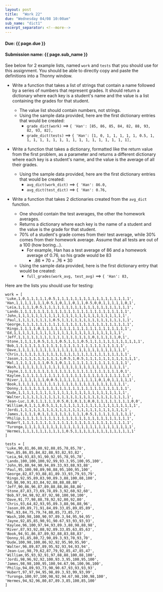 ```yaml
---
layout: post
title:  "Work 22"
due: "Wednesday 04/08 10:00am"
sub_name: "dict1"
excerpt_separator: <!--more-->
---
```


#### Due: {{ page.due }}

#### Submission name: {{ page.sub_name }}
<!--more-->

See below for 2 example lists, named `work` and `tests` that you should use for this assignment. You should be able to directly copy and paste the definitions into a Thonny window.

* Write a function that takes a list of strings that contain a name followed by a series of numbers that represent grades. It should return a dictionary where each key is a student's name and the value is a list containing the grades for that student.
  * The value list should contain numbers, not strings.
  * Using the sample data provided, here are the first dictionary entries that would be created:
    * `grade_dict(work)` ==> `{ 'Han': [85, 86, 85, 84, 82, 88, 93, 82, 93, 82], `
    * `grade_dict(tests)` ==> `{ 'Han': [1, 0, 1, 1, 1, 1, 1, 0.5, 1, 1, 1, 1, 1, 1, 1, 1, 1, 1, 1, 1, 1, 1, 1, 1, 1], `

* Write a function that takes a dictionary, formatted like the return value from the first problem, as a parameter and returns a different dictionary where each key is a student's name, and the value is the average of all their grades.
  * Using the sample data provided, here are the first dictionary entries that would be created:
    * `avg_dict(work_dict)` ==> `{ 'Han': 86.0, `
    * `avg_dict(test_dict)` ==> `{ 'Han': 0.76, `

* Write a function that takes 2 dictionaries created from the `avg_dict` function.
  * One should contain the test averages, the other the homework averages.
  * Returns a dictionary where each key is the name of a student and the value is the grade for that student.
  * 70% of a student's grade comes from their test average, while 30% comes from their homework average. Assume that all tests are out of a 100 (how boring...).
    * For example, Han has a test average of 86 and a homework average of 0.76, so his grade would be 83
      * .86 * 70 + .76 * 30
  * Using the sample data provided, here is the first dictionary entry that would be created:
    * `full_grades(work_avg, test_avg)` ==> `{ 'Han': 83, `


Here are the lists you should use for testing:


    work = [
    'Luke,1,0,1,1,1,1,1,0.5,1,1,1,1,1,1,1,1,1,1,1,1,1,1,1,1,1',
    'Han,1,1,1,1,1,1,1,0.5,1,0,1,1,0,1,1,0.5,0,0,1,1,1,1,1,0,1',
    'Leia,1,1,1,1,0.5,1,1,1,1,1,1,1,1,1,1,1,1,1,1,1,1,1,1,1,1',
    'Lando,1,1,1,1,1,1,1,1,1,1,1,1,1,1,1,1,1,1,1,1,1,1,1,1,1',
    'John,1,1,1,1,1,1,1,1,1,1,1,1,1,1,1,1,1,1,1,1,1,1,1,1,1',
    'Paul,1,1,1,1,1,1,1,1,0.5,1,1,1,1,1,1,1,1,1,1,1,1,1,1,1,1',
    'George,1,1,1,1,1,1,1,1,1,1,1,1,1,1,1,1,1,1,1,1,1,1,1,1,1',
    'Ringo,1,1,1,1,0,1,1,1,1,1,1,1,1,1,1,1,1,1,1,1,1,1,1,1,1',
    'Ed,1,1,1,1,1,1,1,1,1,1,1,1,1,1,1,1,1,1,1,1,1,1,1,1,1',
    'Jeff,1,1,1,1,1,1,1,1,1,1,1,1,1,1,1,1,1,0,1,1,1,1,1,0,1',
    'Stone,1,1,1,1,0.5,1,1,1,0.5,1,1,1,0.5,1,1,1,1,1,1,1,1,1,1,1,1',
    'Bob,1,1,1,1,1,1,1,1,1,1,1,1,1,1,1,1,1,1,1,1,1,1,1,1,1',
    'Dave,1,1,1,1,1,1,1,1,1,1,1,1,1,1,1,1,1,1,1,1,1,1,1,1,1',
    'Chris,1,1,1,1,1,1,1,1,1,1,1,1,1,1,1,1,1,1,1,1,1,1,1,1,1',
    'Jason,1,1,1,1,1,1,1,1,1,1,0.5,1,0.5,1,1,1,1,1,1,1,1,1,1,1,1',
    'Mal,1,1,1,1,1,1,1,0.5,1,0,1,1,1,1,1,1,1,1,1,1,1,1,1,1,1',
    'Wash,1,1,1,1,1,1,1,1,1,1,1,1,1,1,1,1,1,1,1,1,1,1,1,1,1',
    'Jayne,1,1,1,1,1,1,1,1,1,1,1,1,1,1,1,1,1,1,1,1,1,1,1,0,1',
    'Kaylee,1,1,1,1,1,1,1,1,1,1,1,1,1,1,1,1,1,1,1,1,1,1,1,1,1',
    'River,1,1,1,1,1,1,0,0.5,1,1,1,1,1,1,1,1,1,0,1,0,1,1,1,1,1',
    'Book,1,1,1,1,1,1,1,1,1,1,1,1,1,1,1,1,1,1,1,1,1,1,1,1,1',
    'Donny,1,1,1,1,1,1,1,1,1,1,1,1,1,1,1,1,1,1,1,1,1,1,1,1,1',
    'Dude,1,1,1,1,1,1,1,1,1,1,1,1,1,1,1,1,1,1,1,1,1,1,1,1,1',
    'Walter,1,1,1,1,1,1,1,1,1,1,1,1,1,1,1,1,1,1,1,1,1,1,1,1,1',
    'Jean-Luc,1,0,1,1,1,1,1,0.5,0,1,0,1,1,0,0,1,1,1,1,1,1,1,1,0,0',
    'William,0,1,1,1,0.5,1,1,1,1,1,1,1,1,1,1,1,1,1,1,1,1,1,1,1,1',
    'Jordi,1,1,1,1,1,1,1,1,1,1,1,1,1,1,1,1,1,1,1,1,1,1,1,1,1',
    'James,1,1,1,1,0,1,1,1,1,1,1,1,1,1,1,0.5,1,1,1,1,1,1,1,1,1',
    'Philip,1,1,1,1,1,1,1,1,1,1,1,1,1,1,1,1,1,1,1,1,1,1,1,1,1',
    'Hubert,1,1,1,1,1,1,1,1,1,1,1,1,1,1,1,1,1,1,1,1,1,1,1,1,1',
    'Turonga,1,1,1,1,1,1,1,1,1,1,1,1,1,1,1,1,1,1,1,1,1,1,1,1,1',
    'Hermes,1,1,1,1,1,1,1,1,1,1,0.5,1,1,1,1,1,1,1,1,1,1,1,1,1,1'
    ]

    tests = [
    'Luke,90,81,86,80,92,88,85,78,85,78',
    'Han,85,86,85,84,82,88,93,82,93,82',
    'Leia,94,93,83,91,90,92,95,78,95,78',
    'Lando,100,100,100,92,99,93.3,95,100,95,100',
    'John,95,80,94,90,94,89.33,93,88,93,88',
    'Paul,95,100,98,89,98,88,95,100,95,100',
    'George,82,87,93,88,81,89.33,93,79,93,79',
    'Ringo,92,95,89,83,90,89.3,88,100,88,100',
    'Ed,98,90,91,83,84,92,88,88,88,88',
    'Jeff,90,86,96,87,89,88,88,86,88,86',
    'Stone,87,83,73,69,78,89.3,92,60,92,60',
    'Bob,97,94,98,92,87,92,98,100,98,100',
    'Dave,91,77,98,88,78,92,92,80,92,80',
    'Chris,93,64,82,93,95,89.3,88,96,88,96',
    'Jason,89,89,71,91,84,89.33,85,89,85,89',
    'Mal,93,84,75,79,74,88,85,73,85,73',
    'Wash,100,98,100,90,97,89.3,94,95,94,95',
    'Jayne,92,85,85,90,91,90.67,93,93,93,93',
    'Kaylee,96,100,97,94,93,89.3,88,98,88,98',
    'River,87,93,92,88,92,89.33,85,63,85,63',
    'Book,94,91,86,87,89,92,88,83,88,83',
    'Donny,91,85,80,72,90,89.3,93,70,93,70',
    'Dude,100,98,100,86,92,92,95,90,95,90',
    'Walter,96,89,87,89,95,92,93,94,93,94',
    'Jean-Luc,98,79,62,87,79,92,85,47,85,47',
    'William,95,93,92,91,97,88,88,100,88,100',
    'Jordi,98,96,92,92,100,93.3,95,100,95,100',
    'James,98,98,100,95,100,94.67,96,100,96,100',
    'Philip,94,89,93,73,90,90.67,93,93,93,93',
    'Hubert,97,97,94,95,98,89.3,93,99,93,99',
    'Turonga,100,97,100,98,92,94.67,98,100,98,100',
    'Hermes,94,92,96,80,87,89.3,85,100,85,100'
    ]
